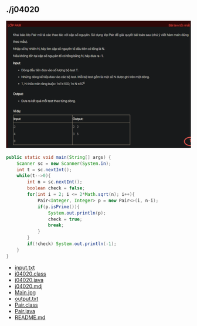 ## ./j04020
![alt text](image.png)
```java
public static void main(String[] args) {
    Scanner sc = new Scanner(System.in);
    int t = sc.nextInt();
    while(t-->0){
        int n = sc.nextInt();
        boolean check = false;
        for(int i = 2; i <= 2*Math.sqrt(n); i++){
            Pair<Integer, Integer> p = new Pair<>(i, n-i);
            if(p.isPrime()){
                System.out.println(p);
                check = true;
                break; 
            }
        }
        if(!check) System.out.println(-1);
    }
}
```
- [input.txt](input.txt)
- [j04020.class](j04020.class)
- [j04020.java](j04020.java)
- [j04020.mdj](j04020.mdj)
- [Main.jpg](Main.jpg)
- [output.txt](output.txt)
- [Pair.class](Pair.class)
- [Pair.java](Pair.java)
- [README.md](README.md)
